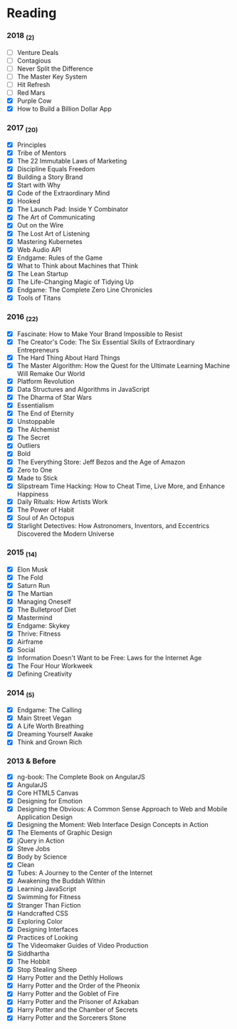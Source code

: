 # Reading

### 2018 <sub>(2)</sub>
 
 - [ ] Venture Deals
 - [ ] Contagious
 - [ ] Never Split the Difference
 - [ ] The Master Key System
 - [ ] Hit Refresh
 - [ ] Red Mars
 - [X] Purple Cow
 - [X] How to Build a Billion Dollar App

### 2017 <sub>(20)</sub>

 - [X] Principles
 - [X] Tribe of Mentors
 - [X] The 22 Immutable Laws of Marketing
 - [X] Discipline Equals Freedom
 - [X] Building a Story Brand
 - [X] Start with Why
 - [X] Code of the Extraordinary Mind
 - [X] Hooked
 - [X] The Launch Pad: Inside Y Combinator
 - [X] The Art of Communicating
 - [X] Out on the Wire
 - [X] The Lost Art of Listening
 - [X] Mastering Kubernetes
 - [X] Web Audio API
 - [X] Endgame: Rules of the Game
 - [x] What to Think about Machines that Think
 - [x] The Lean Startup
 - [x] The Life-Changing Magic of Tidying Up
 - [x] Endgame: The Complete Zero Line Chronicles
 - [X] Tools of Titans

### 2016 <sub>(22)</sub>

- [x] Fascinate: How to Make Your Brand Impossible to Resist
- [X] The Creator's Code: The Six Essential Skills of Extraordinary Entrepreneurs
- [X] The Hard Thing About Hard Things
- [X] The Master Algorithm: How the Quest for the Ultimate Learning Machine Will Remake Our World
- [X] Platform Revolution
- [x] Data Structures and Algorithms in JavaScript
- [x] The Dharma of Star Wars
- [x] Essentialism
- [x] The End of Eternity
- [x] Unstoppable
- [x] The Alchemist
- [x] The Secret
- [x] Outliers
- [x] Bold
- [x] The Everything Store: Jeff Bezos and the Age of Amazon
- [x] Zero to One
- [x] Made to Stick
- [x] Slipstream Time Hacking: How to Cheat Time, Live More, and Enhance Happiness
- [x] Daily Rituals: How Artists Work
- [x] The Power of Habit
- [x] Soul of An Octopus
- [x] Starlight Detectives: How Astronomers, Inventors, and Eccentrics Discovered the Modern Universe

### 2015 <sub>(14)</sub>

- [x] Elon Musk
- [x] The Fold
- [x] Saturn Run
- [x] The Martian
- [x] Managing Oneself
- [x] The Bulletproof Diet
- [x] Mastermind
- [x] Endgame: Skykey
- [x] Thrive: Fitness
- [x] Airframe
- [x] Social
- [x] Information Doesn't Want to be Free: Laws for the Internet Age
- [x] The Four Hour Workweek
- [x] Defining Creativity

### 2014 <sub>(5)</sub>

- [x] Endgame: The Calling
- [x] Main Street Vegan
- [x] A Life Worth Breathing
- [x] Dreaming Yourself Awake
- [x] Think and Grown Rich

### 2013 & Before

- [x] ng-book: The Complete Book on AngularJS
- [x] AngularJS
- [x] Core HTML5 Canvas
- [x] Designing for Emotion
- [x] Designing the Obvious: A Common Sense Approach to Web and Mobile Application Design
- [x] Designing the Moment: Web Interface Design Concepts in Action
- [x] The Elements of Graphic Design
- [x] jQuery in Action
- [x] Steve Jobs
- [x] Body by Science
- [x] Clean
- [x] Tubes: A Journey to the Center of the Internet
- [x] Awakening the Buddah Within
- [x] Learning JavaScript
- [x] Swimming for Fitness
- [x] Stranger Than Fiction
- [x] Handcrafted CSS
- [x] Exploring Color
- [x] Designing Interfaces
- [x] Practices of Looking
- [x] The Videomaker Guides of Video Production
- [x] Siddhartha
- [x] The Hobbit
- [x] Stop Stealing Sheep
- [x] Harry Potter and the Dethly Hollows
- [x] Harry Potter and the Order of the Pheonix
- [x] Harry Potter and the Goblet of Fire
- [x] Harry Potter and the Prisoner of Azkaban
- [x] Harry Potter and the Chamber of Secrets
- [x] Harry Potter and the Sorcerers Stone
